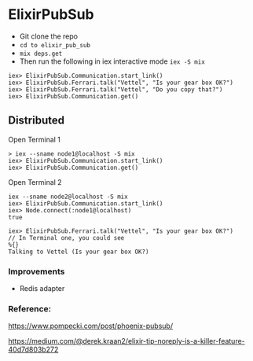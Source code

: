 # ElixirPubSub

- Git clone the repo
- `cd to elixir_pub_sub`
- `mix deps.get`
- Then run the following in iex interactive mode `iex -S mix`

```
iex> ElixirPubSub.Communication.start_link()
iex> ElixirPubSub.Ferrari.talk("Vettel", "Is your gear box OK?")
iex> ElixirPubSub.Ferrari.talk("Vettel", "Do you copy that?")
iex> ElixirPubSub.Communication.get()
```

## Distributed

Open Terminal 1

```
> iex --sname node1@localhost -S mix
iex> ElixirPubSub.Communication.start_link()
iex> ElixirPubSub.Communication.get()
```

Open Terminal 2
```
iex --sname node2@localhost -S mix
iex> ElixirPubSub.Communication.start_link()
iex> Node.connect(:node1@localhost)
true

iex> ElixirPubSub.Ferrari.talk("Vettel", "Is your gear box OK?")
// In Terminal one, you could see 
%{}
Talking to Vettel (Is your gear box OK?)
```

### Improvements

- Redis adapter

### Reference:

https://www.pompecki.com/post/phoenix-pubsub/

https://medium.com/@derek.kraan2/elixir-tip-noreply-is-a-killer-feature-40d7d803b272
